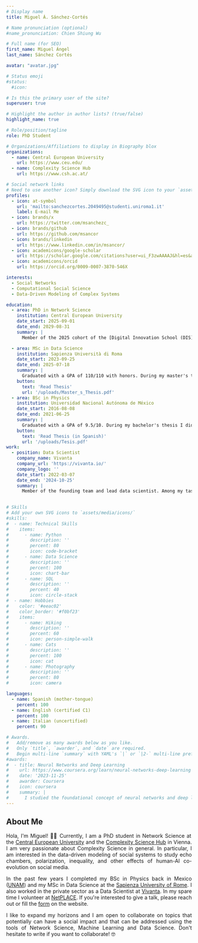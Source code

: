 ```yaml
---
# Display name
title: Miguel Á. Sánchez-Cortés

# Name pronunciation (optional)
#name_pronunciation: Chien Shiung Wu

# Full name (for SEO)
first_name: Miguel Ángel
last_name: Sánchez Cortés

avatar: "avatar.jpg"

# Status emoji
#status:
  #icon:

# Is this the primary user of the site?
superuser: true

# Highlight the author in author lists? (true/false)
highlight_name: true

# Role/position/tagline
role: PhD Student

# Organizations/Affiliations to display in Biography blox
organizations:
  - name: Central European University
    url: https://www.ceu.edu/
  - name: Complexity Science Hub
    url: https://www.csh.ac.at/

# Social network links
# Need to use another icon? Simply download the SVG icon to your `assets/media/icons/` folder.
profiles:
  - icon: at-symbol
    url: 'mailto:sanchezcortes.2049495@studenti.uniroma1.it'
    label: E-mail Me
  - icon: brands/x
    url: https://twitter.com/msanchezc_
  - icon: brands/github
    url: https://github.com/msancor
  - icon: brands/linkedin
    url: https://www.linkedin.com/in/msancor/
  - icon: academicons/google-scholar
    url: https://scholar.google.com/citations?user=ui_F3zwAAAAJ&hl=es&authuser=1
  - icon: academicons/orcid
    url: https://orcid.org/0009-0007-3870-546X

interests:
  - Social Networks
  - Computational Social Science
  - Data-Driven Modeling of Complex Systems

education:
  - area: PhD in Network Science
    institution: Central European University
    date_start: 2025-09-01
    date_end: 2029-08-31
    summary: |
      Member of the 2025 cohort of the [Digital Innovation School (DIS)](https://csh.ac.at/education/graduate-program/) at the Complexity Science Hub. During my PhD, I intend to study the consequences of the human-AI co-evolution on social media.

  - area: MSc in Data Science
    institution: Sapienza Università di Roma
    date_start: 2023-09-25
    date_end: 2025-07-18
    summary: |
      Graduated with a GPA of 110/110 with honors. During my master's thesis I collaborated with the [CENTAI Institute](https://centai.eu/home) in Turin to study the demographic pathways through which individuals engage with alt-right and conspiracy-oriented forums on Reddit.
    button:
      text: 'Read Thesis'
      url: '/uploads/Master_s_Thesis.pdf'
  - area: BSc in Physics
    institution: Universidad Nacional Autónoma de México
    date_start: 2016-08-08
    date_end: 2021-06-25
    summary: |
      Graduated with a GPA of 9.5/10. During my bachelor's thesis I did a 3-month internship at the [Complex Systems Institute](https://csi.ugent.be/) of Ghent University, where I studied the formation of voting communities in the Eurovision Song Contest.
    button:
      text: 'Read Thesis (in Spanish)'
      url: '/uploads/Tesis.pdf'
work:
  - position: Data Scientist
    company_name: Vivanta
    company_url: 'https://vivanta.io/'
    company_logo: ''
    date_start: 2022-03-07
    date_end: '2024-10-25'
    summary: |
      Member of the founding team and lead data scientist. Among my tasks were developing Data Science & Machine Learning projects to gain insights from wearable data and performing successful onboarding for clients to the Vivanta environment.
      

# Skills
# Add your own SVG icons to `assets/media/icons/`
#skills:
#  - name: Technical Skills
#    items:
#      - name: Python
#        description: ''
#        percent: 80
#        icon: code-bracket
#      - name: Data Science
#        description: ''
#        percent: 100
#        icon: chart-bar
#      - name: SQL
#        description: ''
#        percent: 40
#        icon: circle-stack
#  - name: Hobbies
#    color: '#eeac02'
#    color_border: '#f0bf23'
#    items:
#      - name: Hiking
#        description: ''
#        percent: 60
#        icon: person-simple-walk
#      - name: Cats
#        description: ''
#        percent: 100
#        icon: cat
#      - name: Photography
#        description: ''
#        percent: 80
#        icon: camera

languages:
  - name: Spanish (mother-tongue)
    percent: 100
  - name: English (certified C1)
    percent: 100
  - name: Italian (uncertified)
    percent: 90

# Awards.
#   Add/remove as many awards below as you like.
#   Only `title`, `awarder`, and `date` are required.
#   Begin multi-line `summary` with YAML's `|` or `|2-` multi-line prefix and indent 2 spaces below.
#awards:
#  - title: Neural Networks and Deep Learning
#    url: https://www.coursera.org/learn/neural-networks-deep-learning
#    date: '2023-11-25'
#    awarder: Coursera
#    icon: coursera
#    summary: |
#      I studied the foundational concept of neural networks and deep learning. By the end, I was familiar with the significant technological #trends driving the rise of deep learning; build, train, and apply fully connected deep neural networks; implement efficient (vectorized) neural #networks; identify key parameters in a neural network’s architecture; and apply deep learning to your own applications.
---
```

## About Me
<div style="text-align: justify;">

Hola, I'm Miguel! 👋🏾 Currently, I am a PhD student in Network Science at the [Central European University](https://networkdatascience.ceu.edu/) and the [Complexity Science Hub](https://csh.ac.at/people/) in Vienna. I am very passionate about Complexity Science in general. In particular, I am interested in the data-driven modeling of social systems to study echo chambers, polarization, inequality, and other effects of human-Al co-evolution on social media.

In the past few years I completed my BSc in Physics back in Mexico ([UNAM](https://www.fciencias.unam.mx/)) and my MSc in Data Science at the [Sapienza University of Rome](https://corsidilaurea.uniroma1.it/en/course/33519). I also worked in the private sector as a Data Scientist at [Vivanta](https://vivanta.io/). In my spare time I volunteer at [NetPLACE](https://netplace.site/). If you're interested to give a talk, please reach out or fill the [form](https://netplace.site/give-a-talk/) on the website.

 I like to expand my horizons and I am open to collaborate on topics that potentially can have a social impact and that can be addressed using the tools of Network Science, Machine Learning and Data Science. Don't hesitate to write if you want to collaborate! 🤓
</div>
